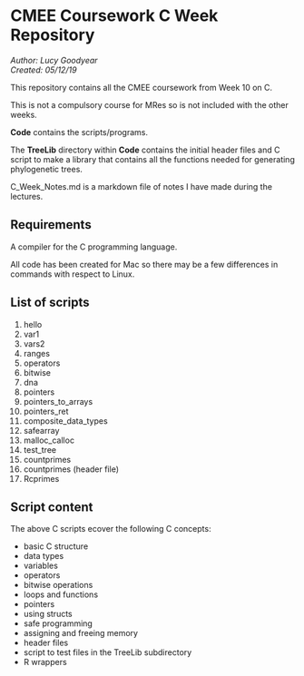 # CMEE Coursework C Week Repository

*Author: Lucy Goodyear*  
*Created: 05/12/19*

This repository contains all the CMEE coursework from Week 10 on C.

This is not a compulsory course for MRes so is not included with the other weeks.

**Code** contains the scripts/programs.

The **TreeLib** directory within **Code** contains the initial header files
and C script to make a library that contains all the functions needed for 
generating phylogenetic trees.

C_Week_Notes.md is a markdown file of notes I have made during the lectures.

## Requirements

A compiler for the C programming language.

All code has been created for Mac so there may be a few differences in commands with respect to Linux.

## List of scripts
1. hello
2. var1
3. vars2
4. ranges
5. operators
6. bitwise
7. dna
8. pointers
9. pointers_to_arrays
10. pointers_ret
11. composite_data_types
12. safearray
13. malloc_calloc
14. test_tree
15. countprimes
16. countprimes (header file)
17. Rcprimes


## Script content

The above C scripts ecover the following C concepts:
- basic C structure
- data types
- variables
- operators
- bitwise operations
- loops and functions
- pointers
- using structs
- safe programming
- assigning and freeing memory
- header files
- script to test files in the TreeLib subdirectory
- R wrappers

